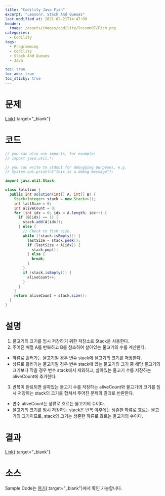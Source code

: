 ```yaml
---
title: "Codility Java Fish"
excerpt: "Lesson7. Stack And Queues"
last_modified_at: 2021-02-21T14:47:00
header:
  image: /assets/images/codility/lesson07/Fish.png
categories:
  - Codility
tags:
  - Programming
  - Codility
  - Stack And Queues
  - Java

toc: true
toc_ads: true
toc_sticky: true
---
```

# 문제
[Link](https://app.codility.com/programmers/lessons/7-stacks_and_queues/fish/){:target="_blank"}

# 코드
```java
// you can also use imports, for example:
// import java.util.*;

// you can write to stdout for debugging purposes, e.g.
// System.out.println("this is a debug message");

import java.util.Stack;

class Solution {
  public int solution(int[] A, int[] B) {
    Stack<Integer> stack = new Stack<>();
    int lastSize = 0;
    int aliveCount = 0;
    for (int idx = 0; idx < A.length; idx++) {
      if (B[idx] == 1) {
        stack.add(A[idx]);
      } else {
        // Check to fish size.
        while (!stack.isEmpty()) {
          lastSize = stack.peek();
          if (lastSize < A[idx]) {
            stack.pop();
          } else {
            break;
          }
        }
        if (stack.isEmpty()) {
          aliveCount++;
        }
      }
    }
    return aliveCount + stack.size();
  }
}
```

# 설명
1. 물고기의 크기를 임시 저장하기 위한 저장소로 Stack을 사용한다.
2. 주어진 배열 A를 반복하고 B를 참조하여 살아있는 물고기의 수를 계산한다.
- 하류로 흘러가는 물고기일 경우 변수 stack에 물고기의 크기를 저장한다.
- 상류로 흘러가는 물고기일 경우 변수 stack에 있는 물고기의 크기 중 해당 물고기의 크기보다 작을 경우 변수 stack에서 제외하고, 살아있는 물고기 수를 저장하는 aliveCount에 추가한다.
3. 반복이 완료되면 살아있는 물고기 수를 저장하는 aliveCount와 물고기의 크기를 임시 저장하는 stack의 크기를 합쳐서 주어진 문제의 결과로 반환한다.
- 변수 aliveCount는 상류로 흐르는 물고기의 수이다.
- 물고기의 크기를 임시 저장하는 stack은 반복 이후에는 생존한 하류로 흐르는 물고기의 크기이므로, stack의 크기는 생존한 하류로 흐르는 물고기의 수이다.

# 결과
[Link](https://app.codility.com/demo/results/training8R277U-FU3/){:target="_blank"}

# 소스
Sample Code는 [여기](https://github.com/GracefulSoul/codility/blob/master/src/main/java/gracefulsoul/lesson07/Fish.java){:target="_blank"}에서 확인 가능합니다.